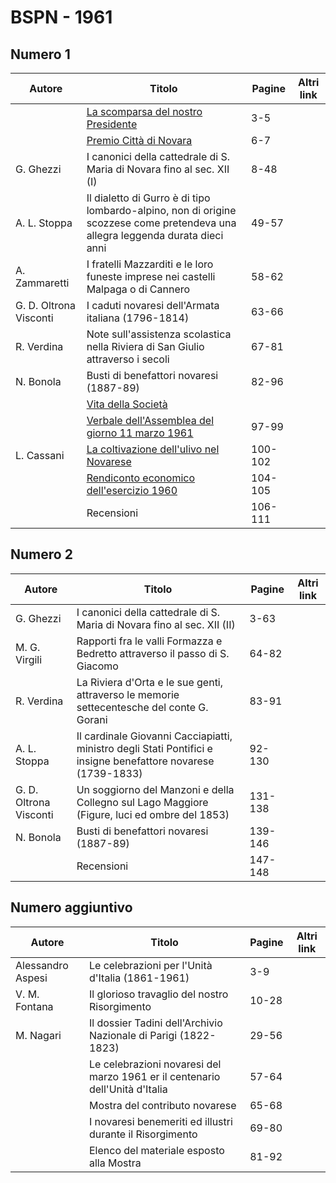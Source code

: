# BSPN - 1961

## Numero 1

| Autore                 | Titolo                                                                                                                         | Pagine  | Altri link |
|------------------------|--------------------------------------------------------------------------------------------------------------------------------|---------|------------|
|                        | [La scomparsa del nostro Presidente](http://www.ssno.it/BSPNo/bspn_vita61.html#613-1)                                          | 3-5     |            |
|                        | [Premio Città di Novara](http://www.ssno.it/BSPNo/bspn_vita61.html#615)                                                        | 6-7     |            |
| G. Ghezzi              | I canonici della cattedrale di S. Maria di Novara fino al sec. XII (I)                                                         | 8-48    |            |
| A. L. Stoppa           | Il dialetto di Gurro è di tipo lombardo-alpino, non di origine scozzese come pretendeva una allegra leggenda durata dieci anni | 49-57   |            |
| A. Zammaretti          | I fratelli Mazzarditi e le loro funeste imprese nei castelli Malpaga o di Cannero                                              | 58-62   |            |
| G. D. Oltrona Visconti | I caduti novaresi dell'Armata italiana (1796-1814)                                                                             | 63-66   |            |
| R. Verdina             | Note sull'assistenza scolastica nella Riviera di San Giulio attraverso i secoli                                                | 67-81   |            |
| N. Bonola              | Busti di benefattori novaresi (1887-89)                                                                                        | 82-96   |            |
|                        | [Vita della Società](http://www.ssno.it/BSPNo/bspn_vita61.html#610)                                                            |         |            |
|                        | [Verbale dell'Assemblea del giorno 11 marzo 1961](http://www.ssno.it/BSPNo/bspn_vita61.html#611)                               | 97-99   |            |
| L. Cassani             | [La coltivazione dell'ulivo nel Novarese](http://www.ssno.it/BSPNo/bspn_vita61.html#614)                                       | 100-102 |            |
|                        | [Rendiconto economico dell'esercizio 1960](http://www.ssno.it/BSPNo/bspn_vita61.html#612)                                      | 104-105 |            |
|                        | Recensioni                                                                                                                     | 106-111 |            |

## Numero 2

| Autore                 | Titolo                                                                                                        | Pagine  | Altri link |
|------------------------|---------------------------------------------------------------------------------------------------------------|---------|------------|
| G. Ghezzi              | I canonici della cattedrale di S. Maria di Novara fino al sec. XII (II)                                       | 3-63    |            |
| M. G. Virgili          | Rapporti fra le valli Formazza e Bedretto attraverso il passo di S. Giacomo                                   | 64-82   |            |
| R. Verdina             | La Riviera d'Orta e le sue genti, attraverso le memorie settecentesche del conte G. Gorani                    | 83-91   |            |
| A. L. Stoppa           | Il cardinale Giovanni Cacciapiatti, ministro degli Stati Pontifici e insigne benefattore novarese (1739-1833) | 92-130  |            |
| G. D. Oltrona Visconti | Un soggiorno del Manzoni e della Collegno sul Lago Maggiore (Figure, luci ed ombre del 1853)                  | 131-138 |            |
| N. Bonola              | Busti di benefattori novaresi (1887-89)                                                                       | 139-146 |            |
|                        | Recensioni                                                                                                    | 147-148 |            |

## Numero aggiuntivo

| Autore            | Titolo                                                                       | Pagine | Altri link |
|-------------------|------------------------------------------------------------------------------|--------|------------|
| Alessandro Aspesi | Le celebrazioni per l'Unità d'Italia (1861-1961)                             | 3-9    |            |
| V. M. Fontana     | Il glorioso travaglio del nostro Risorgimento                                | 10-28  |            |
| M. Nagari         | Il dossier Tadini dell'Archivio Nazionale di Parigi (1822-1823)              | 29-56  |            |
|                   | Le celebrazioni novaresi del marzo 1961 er il centenario dell'Unità d'Italia | 57-64  |            |
|                   | Mostra del contributo novarese                                               | 65-68  |            |
|                   | I novaresi benemeriti ed illustri durante il Risorgimento                    | 69-80  |            |
|                   | Elenco del materiale esposto alla Mostra                                     | 81-92  |            |
